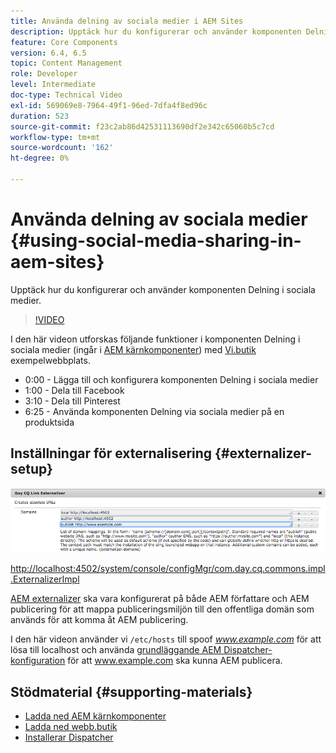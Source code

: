```yaml
---
title: Använda delning av sociala medier i AEM Sites
description: Upptäck hur du konfigurerar och använder komponenten Delning i sociala medier.
feature: Core Components
version: 6.4, 6.5
topic: Content Management
role: Developer
level: Intermediate
doc-type: Technical Video
exl-id: 569069e8-7964-49f1-96ed-7dfa4f8ed96c
duration: 523
source-git-commit: f23c2ab86d42531113690df2e342c65060b5c7cd
workflow-type: tm+mt
source-wordcount: '162'
ht-degree: 0%

---
```


# Använda delning av sociala medier {#using-social-media-sharing-in-aem-sites}

Upptäck hur du konfigurerar och använder komponenten Delning i sociala medier.

>[!VIDEO](https://video.tv.adobe.com/v/18897?quality=12&learn=on)

I den här videon utforskas följande funktioner i komponenten Delning i sociala medier (ingår i [AEM kärnkomponenter](https://experienceleague.adobe.com/docs/experience-manager-core-components/using/introduction.html)) med [Vi.butik](https://github.com/Adobe-Marketing-Cloud/aem-sample-we-retail#weretail) exempelwebbplats.

* 0:00 - Lägga till och konfigurera komponenten Delning i sociala medier
* 1:00 - Dela till Facebook
* 3:10 - Dela till Pinterest
* 6:25 - Använda komponenten Delning via sociala medier på en produktsida

## Inställningar för externalisering {#externalizer-setup}

![Day CQ Link Externalizer](assets/externalizer.png)

[http://localhost:4502/system/console/configMgr/com.day.cq.commons.impl.ExternalizerImpl](http://localhost:4502/system/console/configMgr/com.day.cq.commons.impl.ExternalizerImpl)

[AEM externalizer](https://helpx.adobe.com/experience-manager/6-5/sites/developing/using/externalizer.html) ska vara konfigurerat på både AEM författare och AEM publicering för att mappa publiceringsmiljön till den offentliga domän som används för att komma åt AEM publicering.

I den här videon använder vi `/etc/hosts` till spoof *www.example.com* för att lösa till localhost och använda [grundläggande AEM Dispatcher-konfiguration](https://experienceleague.adobe.com/docs/experience-manager-dispatcher/using/getting-started/dispatcher-install.html) för att www.example.com ska kunna AEM publicera.

## Stödmaterial {#supporting-materials}

* [Ladda ned AEM kärnkomponenter](https://github.com/adobe/aem-core-wcm-components/releases)
* [Ladda ned webb.butik](https://github.com/Adobe-Marketing-Cloud/aem-sample-we-retail/releases)
* [Installerar Dispatcher](https://experienceleague.adobe.com/docs/experience-manager-dispatcher/using/getting-started/dispatcher-install.html)
